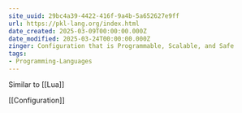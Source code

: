 ```yaml
---
site_uuid: 29bc4a39-4422-416f-9a4b-5a652627e9ff
url: https://pkl-lang.org/index.html
date_created: 2025-03-09T00:00:00.000Z
date_modified: 2025-03-24T00:00:00.000Z
zinger: Configuration that is Programmable, Scalable, and Safe
tags:
- Programming-Languages
---
```







Similar to [[Lua]]

[[Configuration]]
